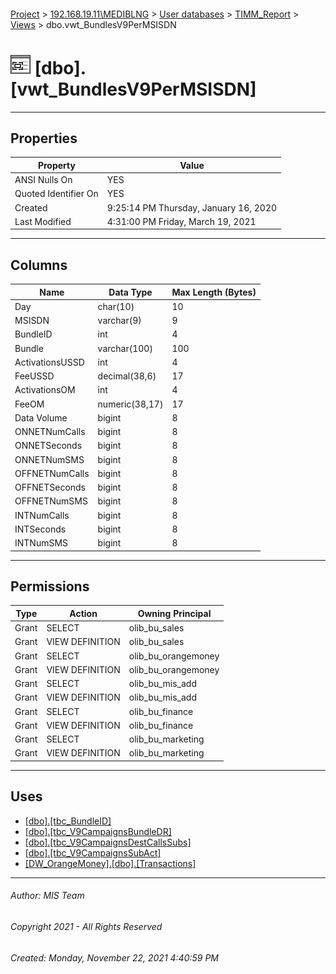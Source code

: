 #### 

[Project](../../../../index.md) > [192.168.19.11\\MEDIBLNG](../../../index.md) > [User databases](../../index.md) > [TIMM_Report](../index.md) > [Views](Views.md) > dbo.vwt_BundlesV9PerMSISDN

# ![Views](../../../../Images/View32.png) [dbo].[vwt_BundlesV9PerMSISDN]

---

## <a name="#properties"></a>Properties

| Property | Value |
|---|---|
| ANSI Nulls On | YES |
| Quoted Identifier On | YES |
| Created | 9:25:14 PM Thursday, January 16, 2020 |
| Last Modified | 4:31:00 PM Friday, March 19, 2021 |


---

## <a name="#columns"></a>Columns

| Name | Data Type | Max Length (Bytes) |
|---|---|---|
| Day | char(10) | 10 |
| MSISDN | varchar(9) | 9 |
| BundleID | int | 4 |
| Bundle | varchar(100) | 100 |
| ActivationsUSSD | int | 4 |
| FeeUSSD | decimal(38,6) | 17 |
| ActivationsOM | int | 4 |
| FeeOM | numeric(38,17) | 17 |
| Data Volume | bigint | 8 |
| ONNETNumCalls | bigint | 8 |
| ONNETSeconds | bigint | 8 |
| ONNETNumSMS | bigint | 8 |
| OFFNETNumCalls | bigint | 8 |
| OFFNETSeconds | bigint | 8 |
| OFFNETNumSMS | bigint | 8 |
| INTNumCalls | bigint | 8 |
| INTSeconds | bigint | 8 |
| INTNumSMS | bigint | 8 |


---

## <a name="#permissions"></a>Permissions

| Type | Action | Owning Principal |
|---|---|---|
| Grant | SELECT | olib_bu_sales |
| Grant | VIEW DEFINITION | olib_bu_sales |
| Grant | SELECT | olib_bu_orangemoney |
| Grant | VIEW DEFINITION | olib_bu_orangemoney |
| Grant | SELECT | olib_bu_mis_add |
| Grant | VIEW DEFINITION | olib_bu_mis_add |
| Grant | SELECT | olib_bu_finance |
| Grant | VIEW DEFINITION | olib_bu_finance |
| Grant | SELECT | olib_bu_marketing |
| Grant | VIEW DEFINITION | olib_bu_marketing |


---

## <a name="#uses"></a>Uses

* [[dbo].[tbc_BundleID]](../Tables/tbc_BundleID.md)
* [[dbo].[tbc_V9CampaignsBundleDR]](../Tables/tbc_V9CampaignsBundleDR.md)
* [[dbo].[tbc_V9CampaignsDestCallsSubs]](../Tables/tbc_V9CampaignsDestCallsSubs.md)
* [[dbo].[tbc_V9CampaignsSubAct]](../Tables/tbc_V9CampaignsSubAct.md)
* [[DW_OrangeMoney].[dbo].[Transactions]](../../DW_OrangeMoney/Tables/Transactions.md)


---

###### Author:  MIS Team

###### Copyright 2021 - All Rights Reserved

###### Created: Monday, November 22, 2021 4:40:59 PM

